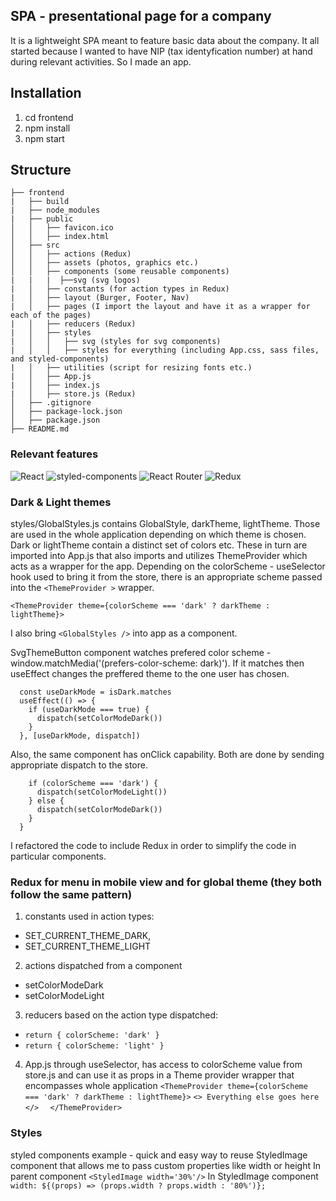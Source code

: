 ## SPA - presentational page for a company
It is a lightweight SPA meant to feature basic data about the company. It all started because I wanted to have NIP (tax identyfication number) at hand during relevant activities. So I made an app.
## Installation
1. cd frontend
2. npm install
3. npm start

## Structure
```
├── frontend
|   ├── build
|   ├── node_modules
|   ├── public
│   │   ├── favicon.ico
│   │   ├── index.html
│   ├── src
│   │   ├── actions (Redux)
│   │   ├── assets (photos, graphics etc.)
│   │   ├── components (some reusable components)
|   |   |  ├──svg (svg logos)
|   │   ├── constants (for action types in Redux)
|   │   ├── layout (Burger, Footer, Nav) 
|   │   ├── pages (I import the layout and have it as a wrapper for each of the pages)
|   │   ├── reducers (Redux)
|   │   ├── styles
|   │   │   ├── svg (styles for svg components)
|   │   │   ├── styles for everything (including App.css, sass files, and styled-components)
|   │   ├── utilities (script for resizing fonts etc.)
|   │   ├── App.js
|   │   ├── index.js
|   │   ├── store.js (Redux)
│   ├── .gitignore
│   ├── package-lock.json
│   ├── package.json
├── README.md
```

### Relevant features
<p>
<img alt="React" src="https://img.shields.io/badge/React-61DAFB?logo=react&logoColor=white&style=flat" />
<img alt="styled-components" src="https://img.shields.io/badge/styled-components-DB7093?logo=styled-components&logoColor=white&style=flat" />
<img alt="React Router" src="https://img.shields.io/badge/React Router-CA4245?logo=React-router&logoColor=white&style=flat" />
<img alt="Redux" src="https://img.shields.io/badge/Redux-764ABC?logo=Redux&logoColor=white&style=flat" />
</p>

### Dark & Light themes 
styles/GlobalStyles.js contains GlobalStyle, darkTheme, lightTheme. Those are used in the whole application depending on which theme is chosen. Dark or lightTheme contain a distinct set of colors etc.
These in turn are imported into App.js that also imports and utilizes ThemeProvider which acts as a wrapper for the app. Depending on the colorScheme - useSelector hook used to bring it from the store, there is an appropriate scheme passed into the `<ThemeProvider >` wrapper. 

`<ThemeProvider theme={colorScheme === 'dark' ? darkTheme : lightTheme}>`

I also bring `<GlobalStyles />` into app as a component.

SvgThemeButton component watches prefered color scheme - window.matchMedia('(prefers-color-scheme: dark)'). If it matches then useEffect changes the preffered theme to the one user has chosen.

``` const isDark = window.matchMedia('(prefers-color-scheme: dark)')
  const useDarkMode = isDark.matches
  useEffect(() => {
    if (useDarkMode === true) {
      dispatch(setColorModeDark())
    }
  }, [useDarkMode, dispatch])
```  
Also, the same component has onClick capability. Both are done by sending appropriate dispatch to the store. 

``` const handleClickColor = () => {
    if (colorScheme === 'dark') {
      dispatch(setColorModeLight())
    } else {
      dispatch(setColorModeDark())
    }
  }
```  
I refactored the code to include Redux in order to simplify the code in particular components.

### Redux for menu in mobile view and for global theme (they both follow the same pattern)

1. constants used in action types: 
 * SET_CURRENT_THEME_DARK,
 * SET_CURRENT_THEME_LIGHT 
2. actions dispatched from a component
 * setColorModeDark
 * setColorModeLight
3. reducers based on the action type dispatched:
  * ``return { colorScheme: 'dark' }``
  * ``return { colorScheme: 'light' }``
4. App.js through useSelector, has access to colorScheme value from store.js and can use it as props in a Theme provider wrapper that encompasses whole application
 ``<ThemeProvider theme={colorScheme === 'dark' ? darkTheme : lightTheme}>``
 ``<> Everything else goes here </>  ``
 ``</ThemeProvider>``

### Styles 
styled components example - quick and easy way to reuse StyledImage component that allows me to pass custom properties like width or height
In parent component ```<StyledImage width='30%'/>```
In StyledImage component ```width: ${(props) => (props.width ? props.width : '80%')};```
